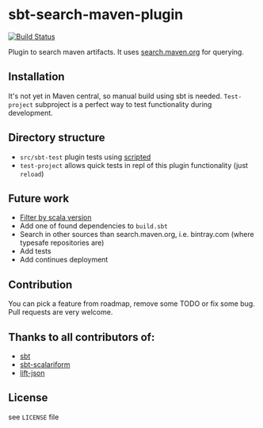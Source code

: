 # sbt-search-maven-plugin

[![Build Status](https://travis-ci.org/blstream/sbt-search-maven-plugin.svg?branch=master)](https://travis-ci.org/blstream/sbt-search-maven-plugin)

Plugin to search maven artifacts. It uses [search.maven.org](http://search.maven.org/) for querying.

## Installation
It's not yet in Maven central, so manual build using sbt is needed. `Test-project` subproject is a perfect way to test functionality during development.

## Directory structure

* `src/sbt-test` plugin tests using [scripted](https://github.com/sbt/sbt/tree/1.0.x/scripted)
* `test-project` allows quick tests in repl of this plugin functionality (just `reload`)

## Future work

* [Filter by scala version](https://github.com/blstream/sbt-search-maven-plugin/issues/1)
* Add one of found dependencies to `build.sbt`
* Search in other sources than search.maven.org, i.e. bintray.com (where typesafe repositories are)
* Add tests
* Add continues deployment

## Contribution
You can pick a feature from roadmap, remove some TODO or fix some bug. Pull requests are very welcome.

## Thanks to all contributors of:

* [sbt](https://github.com/sbt/sbt)
* [sbt-scalariform](https://github.com/sbt/sbt-scalariform)
* [lift-json](https://github.com/lift/lift/tree/master/framework/lift-base/lift-json/)

## License
see `LICENSE` file
